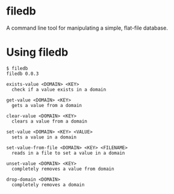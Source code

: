 # filedb

A command line tool for manipulating a simple, flat-file database.

# Using filedb

```
$ filedb
filedb 0.0.3

exists-value <DOMAIN> <KEY>
  check if a value exists in a domain

get-value <DOMAIN> <KEY>
  gets a value from a domain

clear-value <DOMAIN> <KEY>
  clears a value from a domain

set-value <DOMAIN> <KEY> <VALUE>
  sets a value in a domain

set-value-from-file <DOMAIN> <KEY> <FILENAME>
  reads in a file to set a value in a domain

unset-value <DOMAIN> <KEY>
  completely removes a value from domain

drop-domain <DOMAIN>
  completely removes a domain
```
